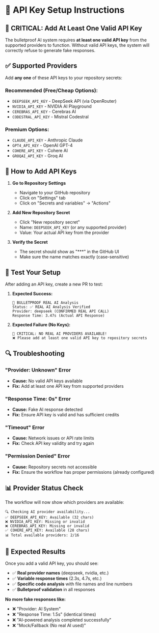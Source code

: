 # 🔑 API Key Setup Instructions

## 🚨 CRITICAL: Add At Least One Valid API Key

The bulletproof AI system requires **at least one valid API key** from the supported providers to function. Without valid API keys, the system will correctly refuse to generate fake responses.

## ✅ Supported Providers

Add **any one** of these API keys to your repository secrets:

### **Recommended (Free/Cheap Options):**
- `DEEPSEEK_API_KEY` - DeepSeek API (via OpenRouter)
- `NVIDIA_API_KEY` - NVIDIA AI Playground
- `CEREBRAS_API_KEY` - Cerebras AI
- `CODESTRAL_API_KEY` - Mistral Codestral

### **Premium Options:**
- `CLAUDE_API_KEY` - Anthropic Claude
- `GPT4_API_KEY` - OpenAI GPT-4
- `COHERE_API_KEY` - Cohere AI
- `GROQAI_API_KEY` - Groq AI

## 🔧 How to Add API Keys

1. **Go to Repository Settings**
   - Navigate to your GitHub repository
   - Click on "Settings" tab
   - Click on "Secrets and variables" → "Actions"

2. **Add New Repository Secret**
   - Click "New repository secret"
   - Name: `DEEPSEEK_API_KEY` (or any supported provider)
   - Value: Your actual API key from the provider

3. **Verify the Secret**
   - The secret should show as "***" in the GitHub UI
   - Make sure the name matches exactly (case-sensitive)

## 🧪 Test Your Setup

After adding an API key, create a new PR to test:

1. **Expected Success:**
   ```
   🤖 BULLETPROOF REAL AI Analysis
   Status: ✅ REAL AI Analysis Verified
   Provider: deepseek (CONFIRMED REAL API CALL)
   Response Time: 3.47s (Actual API Response)
   ```

2. **Expected Failure (No Keys):**
   ```
   🚨 CRITICAL: NO REAL AI PROVIDERS AVAILABLE!
   ❌ Please add at least one valid API key to repository secrets
   ```

## 🔍 Troubleshooting

### **"Provider: Unknown" Error**
- **Cause:** No valid API keys available
- **Fix:** Add at least one API key from supported providers

### **"Response Time: 0s" Error**
- **Cause:** Fake AI response detected
- **Fix:** Ensure API key is valid and has sufficient credits

### **"Timeout" Error**
- **Cause:** Network issues or API rate limits
- **Fix:** Check API key validity and try again

### **"Permission Denied" Error**
- **Cause:** Repository secrets not accessible
- **Fix:** Ensure the workflow has proper permissions (already configured)

## 📊 Provider Status Check

The workflow will now show which providers are available:

```
🔍 Checking AI provider availability...
✅ DEEPSEEK_API_KEY: Available (32 chars)
❌ NVIDIA_API_KEY: Missing or invalid
❌ CEREBRAS_API_KEY: Missing or invalid
✅ COHERE_API_KEY: Available (28 chars)
📊 Total available providers: 2/16
```

## 🎯 Expected Results

Once you add a valid API key, you should see:

- ✅ **Real provider names** (deepseek, nvidia, etc.)
- ✅ **Variable response times** (2.3s, 4.7s, etc.)
- ✅ **Specific code analysis** with file names and line numbers
- ✅ **Bulletproof validation** in all responses

**No more fake responses like:**
- ❌ "Provider: AI System"
- ❌ "Response Time: 1.5s" (identical times)
- ❌ "AI-powered analysis completed successfully"
- ❌ "Mock/Fallback (No real AI used)"